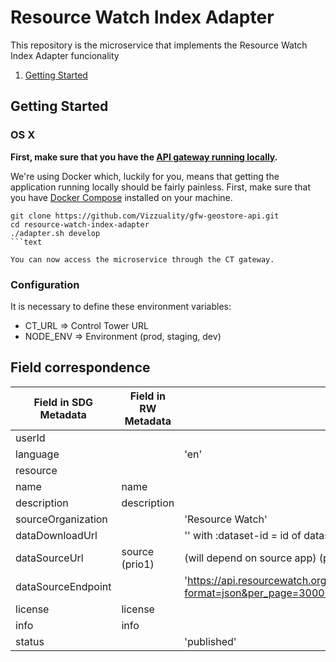 # Resource Watch Index Adapter


This repository is the microservice that implements the Resource Watch Index Adapter
funcionality

1. [Getting Started](#getting-started)

## Getting Started

### OS X

**First, make sure that you have the [API gateway running
locally](https://github.com/control-tower/control-tower).**

We're using Docker which, luckily for you, means that getting the
application running locally should be fairly painless. First, make sure
that you have [Docker Compose](https://docs.docker.com/compose/install/)
installed on your machine.

```
git clone https://github.com/Vizzuality/gfw-geostore-api.git
cd resource-watch-index-adapter
./adapter.sh develop
```text

You can now access the microservice through the CT gateway.

```

### Configuration

It is necessary to define these environment variables:

* CT_URL => Control Tower URL
* NODE_ENV => Environment (prod, staging, dev)

## Field correspondence


| Field in SDG Metadata     | Field in RW Metadata  | Value         |
|---------------------------|-----------------------|---------------|
| userId                    |                       |               |
| language                  |                       | 'en'          |
| resource                  |                       |               |
| name                      | name                  |               |
| description               | description           |               |
| sourceOrganization        |                       | 'Resource Watch' |
| dataDownloadUrl           |                       | '' with :dataset-id = id of dataset |
| dataSourceUrl             | source (prio1)        | (will depend on source app) (prio 2) |
| dataSourceEndpoint        |                       | 'https://api.resourcewatch.org/v2/countries/all/indicators/:indicator?format=json&per_page=30000' with :indicator = id of indicator|
| license                   | license               |               |
| info                      | info                  |               |
| status                    |                       | 'published'   |
